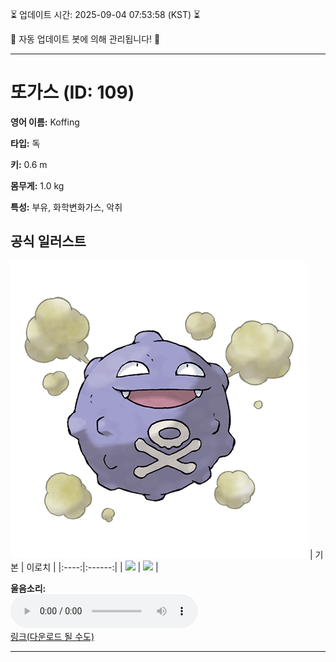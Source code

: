 
⏳ 업데이트 시간: 2025-09-04 07:53:58 (KST) ⏳

🤖 자동 업데이트 봇에 의해 관리됩니다! 🤖

---

# 또가스 (ID: 109)
**영어 이름:** Koffing

**타입:** 독

**키:** 0.6 m

**몸무게:** 1.0 kg

**특성:** 부유, 화학변화가스, 악취

## 공식 일러스트
![](https://raw.githubusercontent.com/PokeAPI/sprites/master/sprites/pokemon/other/official-artwork/109.png)
| 기본 | 이로치 |
|:----:|:------:|
| <img src="http://play.pokemonshowdown.com/sprites/ani/koffing.gif" width="200"> | <img src="http://play.pokemonshowdown.com/sprites/ani-shiny/koffing.gif" width="200"> |

**울음소리:**<br><audio controls src="https://raw.githubusercontent.com/PokeAPI/cries/main/cries/pokemon/latest/109.ogg"></audio><br> [링크(다운로드 될 수도)](https://raw.githubusercontent.com/PokeAPI/cries/main/cries/pokemon/latest/109.ogg)


---

